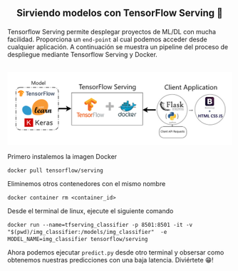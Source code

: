 <h2 align="center">
<p>Sirviendo modelos con TensorFlow Serving 🚀</p>
</h2>

Tensorflow Serving permite desplegar proyectos de ML/DL con mucha facilidad. Proporciona un `end-point` al cual podemos acceder desde cualquier aplicación. A continuación se muestra un pipeline del proceso de despliegue mediante Tensorflow Serving y Docker.
<p align="center">
    <br>
    <img src="src/pipeline.png"/>
    </a>
    <br>
</p>

Primero instalemos la imagen Docker
```console
docker pull tensorflow/serving
```

Eliminemos otros contenedores con el mismo nombre
```console
docker container rm <container_id> 
```

Desde el terminal de linux, ejecute el siguiente comando
```console
docker run --name=tfserving_classifier -p 8501:8501 -it -v "$(pwd)/img_classifier:/models/img_classifier"  -e MODEL_NAME=img_classifier tensorflow/serving
```
Ahora podemos ejecutar `predict.py` desde otro terminal y obsersar como obtenemos nuestras predicciones con una baja latencia. Diviértete 😁!
